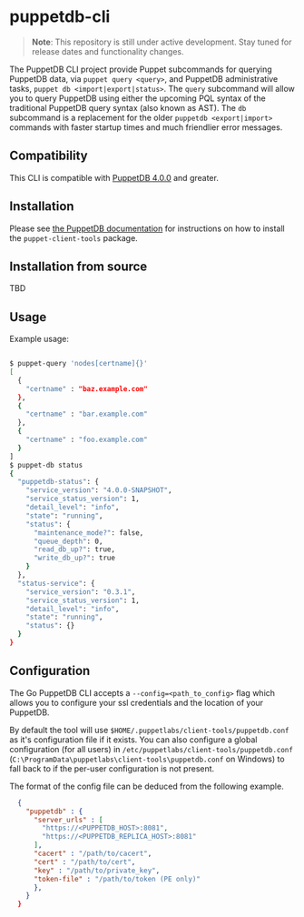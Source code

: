 # puppetdb-cli

> **Note**: This repository is still under active development. Stay tuned for
> release dates and functionality changes.

The PuppetDB CLI project provide Puppet subcommands for querying PuppetDB data,
via `puppet query <query>`, and PuppetDB administrative tasks, `puppet db
<import|export|status>`. The `query` subcommand will allow you to query PuppetDB
using either the upcoming PQL syntax of the traditional PuppetDB query syntax
(also known as AST). The `db` subcommand is a replacement for the older
`puppetdb <export|import>` commands with faster startup times and much
friendlier error messages.

## Compatibility

This CLI is compatible with
[PuppetDB 4.0.0](https://docs.puppetlabs.com/puppetdb/4.0/release_notes.html#section)
and greater.

## Installation

Please see
[the PuppetDB documentation](https://docs.puppet.com/puppetdb/latest/pdb_client_tools.html)
for instructions on how to install the `puppet-client-tools` package.

## Installation from source

TBD

## Usage

Example usage:

```bash

$ puppet-query 'nodes[certname]{}'
[
  {
    "certname" : "baz.example.com"
  },
  {
    "certname" : "bar.example.com"
  },
  {
    "certname" : "foo.example.com"
  }
]
$ puppet-db status
{
  "puppetdb-status": {
    "service_version": "4.0.0-SNAPSHOT",
    "service_status_version": 1,
    "detail_level": "info",
    "state": "running",
    "status": {
      "maintenance_mode?": false,
      "queue_depth": 0,
      "read_db_up?": true,
      "write_db_up?": true
    }
  },
  "status-service": {
    "service_version": "0.3.1",
    "service_status_version": 1,
    "detail_level": "info",
    "state": "running",
    "status": {}
  }
}

```

## Configuration

The Go PuppetDB CLI accepts a `--config=<path_to_config>` flag which allows
you to configure your ssl credentials and the location of your PuppetDB.

By default the tool will use `$HOME/.puppetlabs/client-tools/puppetdb.conf` as
it's configuration file if it exists. You can also configure a global
configuration (for all users) in `/etc/puppetlabs/client-tools/puppetdb.conf`
(`C:\ProgramData\puppetlabs\client-tools\puppetdb.conf` on Windows) to fall back
to if the per-user configuration is not present.

The format of the config file can be deduced from the following example.

```json
  {
    "puppetdb" : {
      "server_urls" : [
        "https://<PUPPETDB_HOST>:8081",
        "https://<PUPPETDB_REPLICA_HOST>:8081"
      ],
      "cacert" : "/path/to/cacert",
      "cert" : "/path/to/cert",
      "key" : "/path/to/private_key",
      "token-file" : "/path/to/token (PE only)"
      },
    }
  }
```

